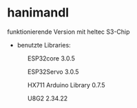 # hanimandl
funktionierende Version mit heltec S3-Chip
<ul>
  <li>benutzte Libraries:</li>
<ul>ESP32core    3.0.5</ul>
<ul>ESP32Servo   3.0.5</ul>
<ul>HX711 Arduino Library     0.7.5</ul>
<ul>U8G2 2.34.22</ul>
</ul>
